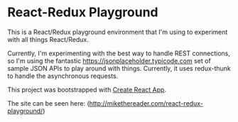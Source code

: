# React-Redux Playground

This is a React/Redux playground environment that I'm using to experiment with all things React/Redux.

Currently, I'm experimenting with the best way to handle REST connections, so I'm using the fantastic https://jsonplaceholder.typicode.com
set of sample JSON APIs to play around with things. Currently, it uses redux-thunk to handle the asynchronous requests.

This project was bootstrapped with [Create React App](https://github.com/facebookincubator/create-react-app).

The site can be seen here: (http://mikethereader.com/react-redux-playground/)